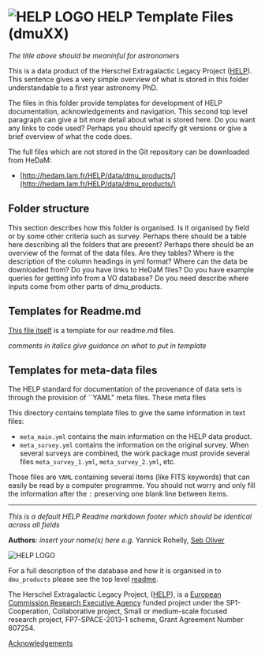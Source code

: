 

# ![HELP LOGO](https://avatars1.githubusercontent.com/u/7880370?s=75&v=4) HELP Template Files (dmuXX)

*The title above should be meaninful for astronomers*

This is a data product of the Herschel Extragalactic Legacy Project ([HELP](http://www.herschel.sussex.ac.uk)). This sentence gives a very simple overview of what is stored in this folder understandable to a first year astronomy PhD.

The files in this folder provide templates for development of HELP documentation, acknowledgements and navigation. This second top level paragraph can give a bit more detail about what is stored here. Do you want any links to code used? Perhaps you should specify git versions or give a brief overview of what the code does.

The full files which are not stored in the Git repository can be downloaded from HeDaM:

- [http://hedam.lam.fr/HELP/data/dmu_products/](http://hedam.lam.fr/HELP/data/dmu_products/)

## Folder structure
This section describes how this folder is organised. Is it organised by field or by some other criteria such as survey. Perhaps there should be a table here describing all the folders that are present? Perhaps there should be an overview of the format of the data files. Are they tables? Where is the description of the column headings in yml format? Where can the data be downloaded from? Do you have links to HeDaM files? Do you have example queries for getting info from a VO database? Do you need describe where inputs come from other parts of dmu_products. 

## Templates for Readme.md

[This file itself](https://github.com/H-E-L-P/dmu_products/tree/master/TEMPLATES/readme.md)
is a template for our readme.md files.

*comments in italics give guidance on what to put in template*


## Templates for meta-data files

The HELP standard for documentation of the provenance of data sets is
through the provision of ``YAML" meta files.  These meta files 

This directory contains template files to give the same information in text
files:

- `meta_main.yml` contains the main information on the HELP data product.
- `meta_survey.yml` contains the information on the original survey. When
  several surveys are combined, the work package must provide several files
  `meta_survey_1.yml`, `meta_survey_2.yml`, etc.

Those files are `YAML` containing several items (like FITS keywords) that can
easily be read by a computer programme. You should not worry and only fill the
information after the `:` preserving one blank line between items.


-------------------------------------------------------------------------------

*This is a default HELP Readme markdown footer which should be identical across all fields*

**Authors**: *insert your name(s) here e.g.*  Yannick Rohelly, [Seb Oliver](http://www.sussex.ac.uk/profiles/91548)

 ![HELP LOGO](https://avatars1.githubusercontent.com/u/7880370?s=75&v=4)
 
For a full description of the database and how it is organised in to `dmu_products` please see the top level [readme](../readme.md).
 
The Herschel Extragalactic Legacy Project, ([HELP](http://herschel.sussex.ac.uk/)), is a [European Commission Research Executive Agency](https://ec.europa.eu/info/departments/research-executive-agency_en)
funded project under the SP1-Cooperation, Collaborative project, Small or medium-scale focused research project, FP7-SPACE-2013-1 scheme, Grant Agreement
Number 607254.

[Acknowledgements](http://herschel.sussex.ac.uk/acknowledgements)

